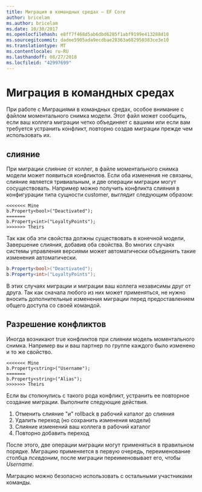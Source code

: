 ```yaml
---
title: Миграция в командных средах — EF Core
author: bricelam
ms.author: bricelam
ms.date: 10/30/2017
ms.openlocfilehash: e8ff7f468d5ab6dbd6285f1abf9199e413288d10
ms.sourcegitcommit: dadee5905ada9ecdbae28363a682950383ce3e10
ms.translationtype: MT
ms.contentlocale: ru-RU
ms.lasthandoff: 08/27/2018
ms.locfileid: "42997699"
---
```

<a name="migrations-in-team-environments"></a>Миграция в командных средах
===============================
При работе с Миграциями в командных средах, особое внимание с файлом моментального снимка модели. Этот файл может сообщить, если ваш коллега миграции четко объединяет с вашими или если вам требуется устранить конфликт, повторно создав миграции прежде чем использовать их.

<a name="merging"></a>слияние
-------
При миграции слияние от коллег, в файле моментального снимка модели может появиться конфликтов. Если оба изменения не связаны, слияние является тривиальным, и две операции миграции могут сосуществовать. Например можно получить конфликта слияния в конфигурации типа сущности customer, выглядит следующим образом:

    <<<<<<< Mine
    b.Property<bool>("Deactivated");
    =======
    b.Property<int>("LoyaltyPoints");
    >>>>>>> Theirs

Так как оба эти свойства должны существовать в конечной модели, Завершение слияния, добавив оба свойства. Во многих случаях системы управления версиями может автоматически объединить такие изменения автоматически.

``` csharp
b.Property<bool>("Deactivated");
b.Property<int>("LoyaltyPoints");
```

В этих случаях миграции и миграции ваш коллега независимы друг от друга. Так как сначала любого из них может применяться, не нужно вносить дополнительные изменения миграции перед предоставлением общего доступа со своей командой.

<a name="resolving-conflicts"></a>Разрешение конфликтов
-------------------
Иногда возникают true конфликтов при слиянии модель моментального снимка. Например вы и ваш партнер по группе каждого было изменено и то же свойство.

    <<<<<<< Mine
    b.Property<string>("Username");
    =======
    b.Property<string>("Alias");
    >>>>>>> Theirs

Если вы столкнулись с такого рода конфликт, устранить ее повторное создание миграции. Выполните следующие действия.

1. Отменить слияние "и" rollback в рабочий каталог до слияния
2. Удалить переход (но сохранить изменения модели)
3. Слияние изменений ваш коллега в рабочий каталог
4. Повторно добавить переход

После этого, две операции миграции могут применяться в правильном порядке. Миграцию применяется в первую очередь, переименование столбца *псевдоним*, после миграции переименовывает его, чтобы *Username*.

Миграцию можно безопасно использовать с остальными участниками команды.
